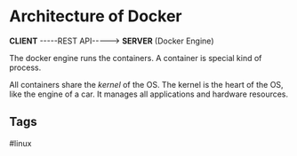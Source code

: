 # Architecture of Docker

**CLIENT** -----REST API-----> **SERVER** (Docker Engine)  

The docker engine runs the containers. A container is special kind of process.

All containers share the *kernel* of the OS. The kernel is the heart of the OS, like the engine of a car. It manages all applications and hardware resources.  

## Tags
#linux
